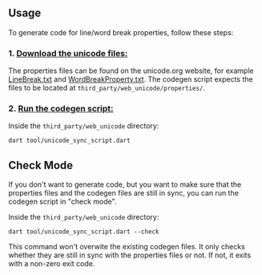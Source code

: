 ## Usage

To generate code for line/word break properties, follow these steps:

### 1. **<u>Download the unicode files:</u>**

The properties files can be found on the unicode.org website, for example
[LineBreak.txt](https://www.unicode.org/Public/13.0.0/ucd/LineBreak.txt) and
[WordBreakProperty.txt](https://www.unicode.org/Public/13.0.0/ucd/auxiliary/WordBreakProperty.txt).
The codegen script expects the files to be located at
`third_party/web_unicode/properties/`.

### 2. **<u>Run the codegen script:</u>**

Inside the `third_party/web_unicode` directory:

```
dart tool/unicode_sync_script.dart
```

## Check Mode

If you don't want to generate code, but you want to make sure that the
properties files and the codegen files are still in sync, you can run the
codegen script in "check mode".

Inside the `third_party/web_unicode` directory:

```
dart tool/unicode_sync_script.dart --check
```

This command won't overwite the existing codegen files. It only checks whether
they are still in sync with the properties files or not. If not, it exits with a
non-zero exit code.
